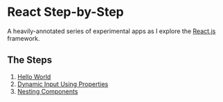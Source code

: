 # React Step-by-Step

A heavily-annotated series of experimental apps as I explore the [React.js](http://facebook.github.io/react/index.html) framework.

## The Steps

1. [Hello World](tree/master/1-hello-world)
1. [Dynamic Input Using Properties](tree/master/2-dynamic-input-with-properties)
1. [Nesting Components](tree/master/3-nesting-components)